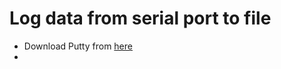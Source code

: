 # **Log data from serial port to file**

 - Download Putty from [here ](https://the.earth.li/~sgtatham/putty/0.74/w64/putty.exe)
 - 